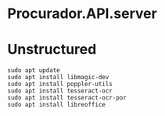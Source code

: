 # Procurador.API.server

# Unstructured
    sudo apt update
    sudo apt install libmagic-dev
    sudo apt install poppler-utils
    sudo apt install tesseract-ocr
    sudo apt install tesseract-ocr-por
    sudo apt install libreoffice
